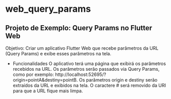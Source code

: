 # web_query_params

## Projeto de Exemplo: Query Params no Flutter Web
Objetivo:
Criar um aplicativo Flutter Web que recebe parâmetros da URL (Query Params) e exibe esses parâmetros na tela.

 - Funcionalidades
O aplicativo terá uma página que exibirá os parâmetros recebidos na URL.
Os parâmetros serão passados via Query Params, como por exemplo: http://localhost:52695/?origin=pointA&destiny=pointB.
Os parâmetros origin e destiny serão extraídos da URL e exibidos na tela.
O caractere # será removido da URI para que a URL fique mais limpa.